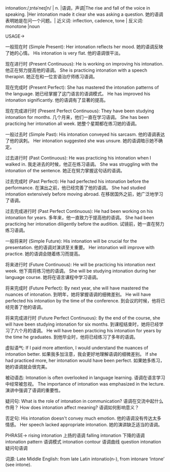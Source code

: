 intonation:/ˌɪntəˈneɪʃn/ | n. |语调，声调|The rise and fall of the voice in speaking. |Her intonation made it clear she was asking a question. 她的语调表明她是在问一个问题。| 近义词: inflection, cadence, tone | 反义词: monotone |noun


USAGE->

一般现在时 (Simple Present):
Her intonation reflects her mood. 她的语调反映了她的心情。
His intonation is very flat. 他的语调很平淡。

现在进行时 (Present Continuous):
He is working on improving his intonation. 他正在努力提高他的语调。
She is practicing intonation with a speech therapist.  她正在和一位言语治疗师练习语调。

现在完成时 (Present Perfect):
She has mastered the intonation patterns of the language. 她已经掌握了这门语言的语调模式。
He has improved his intonation significantly. 他的语调有了显著的提高。

现在完成进行时 (Present Perfect Continuous):
They have been studying intonation for months. 几个月来，他们一直在学习语调。
She has been practicing her intonation all week. 她整个星期都在练习她的语调。

一般过去时 (Simple Past):
His intonation conveyed his sarcasm. 他的语调表达了他的讽刺。
Her intonation suggested she was unsure. 她的语调暗示她不确定。

过去进行时 (Past Continuous):
He was practicing his intonation when I walked in. 我走进去的时候，他正在练习语调。
She was struggling with the intonation of the sentence. 她正在努力掌握这句话的语调。

过去完成时 (Past Perfect):
He had perfected his intonation before the performance.  在演出之前，他已经完善了他的语调。
She had studied intonation extensively before moving abroad. 在移居国外之前，她广泛地学习了语调。


过去完成进行时 (Past Perfect Continuous):
He had been working on his intonation for years. 多年来，他一直致力于提高他的语调。
She had been practicing her intonation diligently before the audition. 试镜前，她一直在努力练习语调。


一般将来时 (Simple Future):
His intonation will be crucial for the presentation. 他的语调对演讲至关重要。
Her intonation will improve with practice. 她的语调会随着练习而提高。


将来进行时 (Future Continuous):
He will be practicing his intonation next week. 他下周将练习他的语调。
She will be studying intonation during her language course. 她将在语言课程中学习语调。

将来完成时 (Future Perfect):
By next year, she will have mastered the nuances of intonation. 到明年，她将掌握语调的细微差别。
He will have perfected his intonation by the time of the conference. 到会议的时候，他将已经完善了他的语调。


将来完成进行时 (Future Perfect Continuous):
By the end of the course, she will have been studying intonation for six months. 到课程结束时，她将已经学习了六个月的语调。
He will have been practicing his intonation for years by the time he graduates. 到他毕业时，他将已经练习了多年的语调。

虚拟语气:
If I paid more attention, I would understand the nuances of intonation better. 如果我多加注意，我会更好地理解语调的细微差别。
If she had practiced more, her intonation would have been perfect. 如果她多练习，她的语调就会很完美。


被动语态:
Intonation is often overlooked in language learning. 语调在语言学习中经常被忽视。
The importance of intonation was emphasized in the lecture. 演讲中强调了语调的重要性。


疑问句:
What is the role of intonation in communication? 语调在交流中起什么作用？
How does intonation affect meaning? 语调如何影响意义？


否定句:
His intonation doesn't convey much emotion. 他的语调没有传达太多情感。
Her speech lacked appropriate intonation. 她的演讲缺乏适当的语调。



PHRASE->
rising intonation 上扬的语调
falling intonation 下降的语调
intonation pattern 语调模式
intonation contour 语调曲线
question intonation 疑问句语调


词源: Late Middle English: from late Latin intonatio(n-), from intonare ‘intone’ (see intone).
